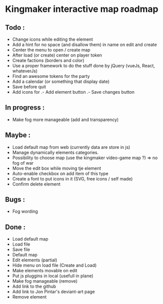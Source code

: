 # Kingmaker interactive map roadmap

## Todo : 
- Change icons while editing the element
- Add a hint for no space (and disallow them) in name on edit and create
- Center the menu to open / create map
- After load (or create) center on player token
- Create factions (borders and color)
- Use a proper framework to do the stuff done by jQuery (vueJs, React, whateverJs)
- Find an awesome tokens for the party
- Add a calendar (or something that display date)
- Save before quit
- Add icons for 
.- Add element button
.- Save changes button

## In progress :
- Make fog more manageable (add and transparency)

## Maybe : 
- Load default map from web (currently data are store in js)
- Manage dynamically elements categories.
- Possibility to choose map (use the kingmaker video-game map ?) => no fog of war
- Move the edit box while moving tje element
- Auto-enable checkbox on add item of this type
- Create a font to put icons in it (SVG, free icons / self made)
- Confirm delete element

## Bugs : 
- Fog wording

## Done :
- Load default map
- Load file
- Save file
- Default map
- Edit elements (partial)
- Hide menu on load file (Create and Load)
- Make elements movable on edit 
- Put js pluggins in local (usefull in plane)
- Make fog manageable (remove)
- Add link to the github
- Add link to Jon Pintar's deviant-art page
- Remove element